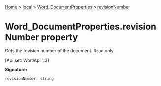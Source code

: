 [Home](./index) &gt; [local](local.md) &gt; [Word\_DocumentProperties](local.word_documentproperties.md) &gt; [revisionNumber](local.word_documentproperties.revisionnumber.md)

# Word\_DocumentProperties.revisionNumber property

Gets the revision number of the document. Read only. 

 \[Api set: WordApi 1.3\]

**Signature:**
```javascript
revisionNumber: string
```
